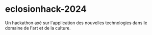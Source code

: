 # eclosionhack-2024
Un hackathon axé sur l'application des nouvelles technologies dans le domaine de l'art et de la culture.
